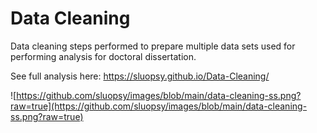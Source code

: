 # Data Cleaning

Data cleaning steps performed to prepare multiple data sets used for performing analysis for doctoral dissertation.

See full analysis here: https://sluopsy.github.io/Data-Cleaning/

![https://github.com/sluopsy/images/blob/main/data-cleaning-ss.png?raw=true](https://github.com/sluopsy/images/blob/main/data-cleaning-ss.png?raw=true)
